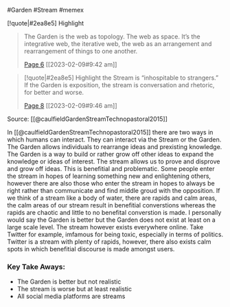 #Garden #Stream #memex
>
[!quote|#2ea8e5] Highlight
> The Garden is the web as topology. The web as space. It’s the integrative web, the iterative web, the web as an arrangement and rearrangement of things to one another.
>
> [Page 6](zotero://open-pdf/library/items/YF66NDCA?page=6) [[2023-02-09#9:42 am]]

> [!quote|#2ea8e5] Highlight
> the Stream is “inhospitable to strangers.”  If the Garden is exposition, the stream is conversation and rhetoric, for better and worse.
>
> [Page 8](zotero://open-pdf/library/items/YF66NDCA?page=8) [[2023-02-09#9:46 am]]

Source: [[@caulfieldGardenStreamTechnopastoral2015]]

In [[@caulfieldGardenStreamTechnopastoral2015]] there are two ways in which humans can interact. They can interact via the Stream or the Garden. The Garden allows individuals to rearrange ideas and prexisting knowledge. The Garden is a way to build or rather grow off other ideas to expand the knowledge or ideas of interest. The stream allows us to prove and disprove and grow off ideas. This is benefitial and problematic. Some people enter the stream in hopes of learning something new and enlightening others, however there are also those who enter the stream in hopes to always be right rather than communicate and find middle groud with the opposition.  If we think of a stream like a body of water, there are rapids and calm areas, the calm areas of our stream result in benefitial converstions whereas the rapids are chaotic and little to no benefital converstion is made.  I personally would say the Garden is better but the Garden does not exist at least on a large scale level. The stream however exists everywhere online. Take Twitter for example, imfamous for being toxic, especially in terms of politics. Twitter is a stream with plenty of rapids, however, there also exists calm spots in which benefitial discourse is made amongst users.

### Key Take Aways:
* The Garden is better but not realistic
* The stream is worse but at least realistic
* All social media platforms are streams